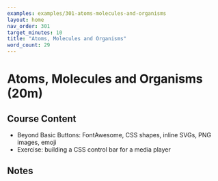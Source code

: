 ```yaml
---
examples: examples/301-atoms-molecules-and-organisms
layout: home
nav_order: 301
target_minutes: 10
title: "Atoms, Molecules and Organisms"
word_count: 29
---
```

# Atoms, Molecules and Organisms (20m)

## Course Content

- Beyond Basic Buttons: FontAwesome, CSS shapes, inline SVGs, PNG images, emoji
- Exercise: building a CSS control bar for a media player

## Notes













